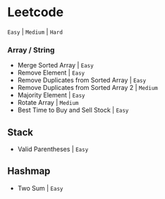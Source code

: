 # Leetcode

`Easy` | `Medium` | `Hard`

### Array / String

- Merge Sorted Array | `Easy`
- Remove Element | `Easy`
- Remove Duplicates from Sorted Array | `Easy`
- Remove Duplicates from Sorted Array 2 | `Medium`
- Majority Element | `Easy`
- Rotate Array | `Medium`
- Best Time to Buy and Sell Stock | `Easy`

## Stack

- Valid Parentheses | `Easy`

## Hashmap

- Two Sum | `Easy`